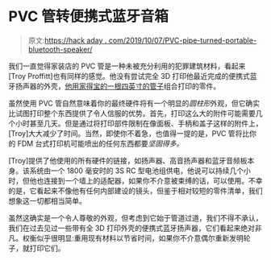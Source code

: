# PVC 管转便携式蓝牙音箱

> 原文:[https://hack aday . com/2019/10/07/PVC-pipe-turned-portable-bluetooth-speaker/](https://hackaday.com/2019/10/07/pvc-pipe-turned-portable-bluetooth-speaker/)

我们一直觉得家装店的 PVC 管是一种未被充分利用的犯罪建筑材料，看起来[Troy Proffitt]也有同样的感觉。他没有尝试完全 3D 打印他最近完成的便携式蓝牙扬声器的外壳，[他用家得宝的一根四英寸的管子](https://www.thingiverse.com/thing:3890632)组合打印的零件。

虽然使用 PVC 管自然意味着你的最终硬件将有一个明显的*圆柱形*外观，但它确实比试图打印整个东西提供了令人信服的优势。首先，打印这么大的附件可能需要几个小时甚至几天。但是通过将打印部件限制在像面板、手柄和盖子这样的附件上，[Troy]大大减少了时间。当然，即使你不着急，也值得一提的是，PVC 管将比你的 FDM 台式打印机可能喷出的任何东西都要*坚固得多。*

[Troy]提供了他使用的所有硬件的链接，如扬声器、高音扬声器和蓝牙音频板本身。该系统由一个 1800 毫安时的 3S RC 型电池组供电，他说可以持续几个小时，但他也连接到一个墙上的适配器，如果你不介意被束缚的话，可以使用。不幸的是，它看起来不像他有任何内部建设的镜头，但鉴于相对较短的零件清单，我们想象这一切都相当简单。

虽然这确实是一个令人尊敬的外观，但考虑到它始于管道过道，我们不得不承认，我们在过去见过一些带有全 3D 打印外壳的便携式蓝牙扬声器，它们看起来绝对非凡。权衡似乎很明显:重用现有材料以节省时间，如果你不介意偶尔重新发明轮子，就打印它们。